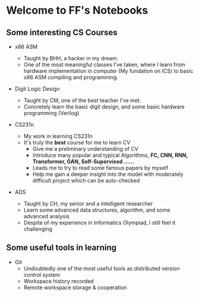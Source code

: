 # Welcome to FF's Notebooks

## Some interesting CS Courses

- x86 ASM
    - Taught by BHH, a hacker in my dream.
    - One of the most meaningful classes I've taken, where I learn from hardware implementation in computer (My fundation on ICS) to basic x86 ASM compiling and programming. 

- Digit Logic Design
    - Taught by CM, one of the best teacher I've met.
    - Concretely learn the basic digit design, and some basic hardware programming (Verilog)

- CS231n
    - My work in learning CS231n
    - It's truly the **best** course for me to learn CV
        - Give me a preliminary understanding of CV
        - Introduce many popular and typical Algorithms, **FC, CNN, RNN, Transformer, GAN, Self-Supervised ……**
        - Leads me to try to read some famous papers by myself
        - Help me gain a deeper insight into the model with moderately difficult project which can be auto-checked 

- ADS
    - Taught by CH, my senior and a intelligent researcher 
    - Learn some advanced data structures, algorithm, and some advanced analysis
    - Despite of my experience in Informatics Olympiad, I still feel it challenging

## Some useful tools in learning

- Git
    - Undoubtedly one of the most useful tools as distributed version control system
    - Workspace history recorded
    - Remote workspace storage & cooperation